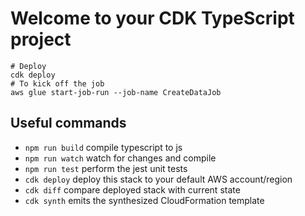 # Welcome to your CDK TypeScript project

```
# Deploy
cdk deploy
# To kick off the job
aws glue start-job-run --job-name CreateDataJob
```

## Useful commands

- `npm run build` compile typescript to js
- `npm run watch` watch for changes and compile
- `npm run test` perform the jest unit tests
- `cdk deploy` deploy this stack to your default AWS account/region
- `cdk diff` compare deployed stack with current state
- `cdk synth` emits the synthesized CloudFormation template
